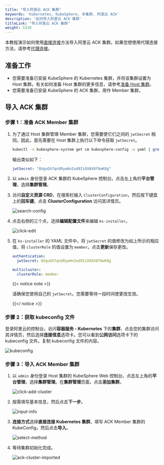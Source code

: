 ```yaml
---
title: "导入阿里云 ACK 集群"
keywords: 'Kubernetes, KubeSphere, 多集群, 阿里云 ACK'
description: '如何导入阿里云 ACK 集群'
titleLink: "导入阿里云 ACK 集群"
weight: 5310
---
```


本教程演示如何使用[直接连接](../../../multicluster-management/enable-multicluster/direct-connection/)方法导入阿里云 ACK 集群。如果您想使用代理连接方法，请参考[代理连接](../../../multicluster-management/enable-multicluster/agent-connection/)。

## 准备工作

- 您需要准备已安装 KubeSphere 的 Kubernetes 集群，并将该集群设置为 Host 集群。有关如何准备 Host 集群的更多信息，请参考[准备 Host 集群](../../../multicluster-management/enable-multicluster/direct-connection/#准备-host-集群)。
- 您需要准备已安装 KubeSphere 的 ACK 集群，用作 Member 集群。

## 导入 ACK 集群

### 步骤 1：准备 ACK Member 集群

1. 为了通过 Host 集群管理 Member 集群，您需要使它们之间的 `jwtSecret` 相同。因此，首先需要在 Host 集群上执行以下命令获取 `jwtSecret`。

   ```bash
   kubectl -n kubesphere-system get cm kubesphere-config -o yaml | grep -v "apiVersion" | grep jwtSecret
   ```

   输出类似如下：

   ```yaml
   jwtSecret: "QVguGh7qnURywHn2od9IiOX6X8f8wK8g"
   ```

2. 以 `admin` 身份登录 ACK 集群的 KubeSphere 控制台。点击左上角的**平台管理**，选择**集群管理**。

3. 访问**自定义资源 CRD**，在搜索栏输入 `ClusterConfiguration`，然后按下键盘上的**回车键**。点击 **ClusterConfiguration** 访问其详情页。

   ![search-config](/images/docs/zh-cn/multicluster-management/import-cloud-hosted-k8s/import-ack/search-config.png)

4. 点击右侧的三个点，选择**编辑配置文件**来编辑 `ks-installer`。

   ![click-edit](/images/docs/zh-cn/multicluster-management/import-cloud-hosted-k8s/import-ack/click-edit.png)

5. 在 `ks-installer` 的 YAML 文件中，将 `jwtSecret` 的值修改为如上所示的相应值，将 `clusterRole` 的值设置为 `member`。点击**更新**保存更改。

   ```yaml
   authentication:
     jwtSecret: QVguGh7qnURywHn2od9IiOX6X8f8wK8g
   ```

   ```yaml
   multicluster:
     clusterRole: member
   ```

   {{< notice note >}}

   请确保您使用自己的 `jwtSecret`。您需要等待一段时间使更改生效。

   {{</ notice >}}

### 步骤 2：获取 kubeconfig 文件

登录阿里云的控制台。访问**容器服务 - Kubernetes** 下的**集群**，点击您的集群访问其详情页，然后选择**连接信息**选项卡。您可以看到**公网访问**选项卡下的 kubeconfig 文件。复制 kubeconfig 文件的内容。

![kubeconfig](/images/docs/zh-cn/multicluster-management/import-cloud-hosted-k8s/import-ack/kubeconfig.png)

### 步骤 3：导入 ACK Member 集群

1. 以 `admin` 身份登录 Host 集群的 KubeSphere Web 控制台。点击左上角的**平台管理**，选择**集群管理**。在**集群管理**页面，点击**添加集群**。

   ![click-add-cluster](/images/docs/zh-cn/multicluster-management/import-cloud-hosted-k8s/import-ack/click-add-cluster.png)

2. 按需填写基本信息，然后点击**下一步**。

   ![input-info](/images/docs/zh-cn/multicluster-management/import-cloud-hosted-k8s/import-ack/input-info.png)

3. **连接方式**选择**直接连接 Kubernetes 集群**。填写 ACK Member 集群的 KubeConfig，然后点击**导入**。

   ![select-method](/images/docs/zh-cn/multicluster-management/import-cloud-hosted-k8s/import-ack/select-method.png)

4. 等待集群初始化完成。

   ![ack-cluster-imported](/images/docs/zh-cn/multicluster-management/import-cloud-hosted-k8s/import-ack/ack-cluster-imported.png)